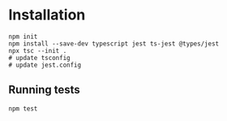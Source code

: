 # Installation

    npm init
    npm install --save-dev typescript jest ts-jest @types/jest
    npx tsc --init .
    # update tsconfig
    # update jest.config

## Running tests

    npm test
